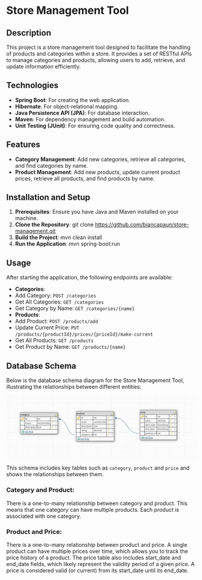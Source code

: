 # Store Management Tool

## Description
This project is a store management tool designed to facilitate the handling of products and categories within a store. It provides a set of RESTful APIs to manage categories and products, allowing users to add, retrieve, and update information efficiently.

## Technologies
- **Spring Boot**: For creating the web application.
- **Hibernate**: For object-relational mapping.
- **Java Persistence API (JPA)**: For database interaction.
- **Maven**: For dependency management and build automation.
- **Unit Testing (JUnit)**: For ensuring code quality and correctness.

## Features
- **Category Management**: Add new categories, retrieve all categories, and find categories by name.
- **Product Management**: Add new products, update current product prices, retrieve all products, and find products by name.

## Installation and Setup
1. **Prerequisites**: Ensure you have Java and Maven installed on your machine.
2. **Clone the Repository**: git clone https://github.com/biancapaun/store-management.git
3. **Build the Project**: mvn clean install
4. **Run the Application**: mvn spring-boot:run

## Usage
After starting the application, the following endpoints are available:
- **Categories**:
- Add Category: `POST /categories`
- Get All Categories: `GET /categories`
- Get Category by Name: `GET /categories/{name}`
- **Products**:
- Add Product: `POST /products/add`
- Update Current Price: `PUT /products/{productId}/prices/{priceId}/make-current`
- Get All Products: `GET /products`
- Get Product by Name: `GET /products/{name}`

## Database Schema
Below is the database schema diagram for the Store Management Tool, illustrating the relationships between different entities:

![Database Schema](database.jpg)

This schema includes key tables such as `category`, `product` and `price` and shows the relationships between them.

### Category and Product:
There is a one-to-many relationship between category and product. This means that one category can have multiple products. Each product is associated with one category.

### Product and Price:
There is a one-to-many relationship between product and price. A single product can have multiple prices over time, which allows you to track the price history of a product.
The price table also includes start_date and end_date fields, which likely represent the validity period of a given price. A price is considered valid (or current) from its start_date until its end_date.









